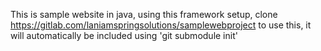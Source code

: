 This is sample website in java, using this framework setup, clone https://gitlab.com/laniamspringsolutions/samplewebproject
to use  this, it will automatically be included using 'git submodule init'